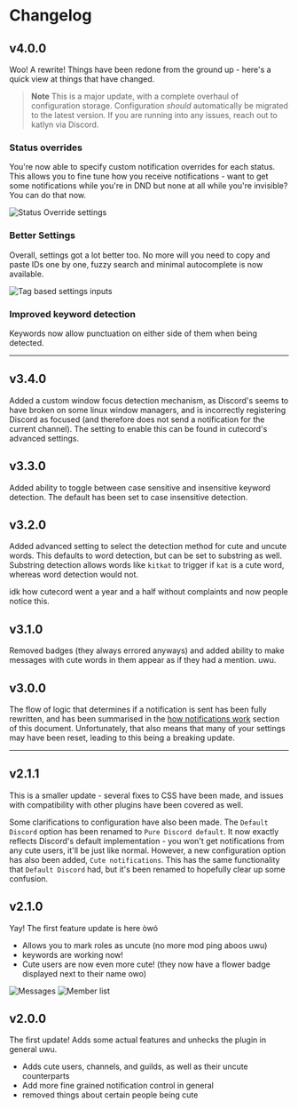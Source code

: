 # Changelog

## v4.0.0
Woo! A rewrite! Things have been redone from the ground up - here's a quick
view at things that have changed.

> **Note**
> This is a major update, with a complete overhaul of configuration storage.
> Configuration *should* automatically be migrated to the latest version. If you
> are running into any issues, reach out to katlyn via Discord.

### Status overrides
You're now able to specify custom notification overrides for each status. This
allows you to fine tune how you receive notifications - want to get some
notifications while you're in DND but none at all while you're invisible? You
can do that now.

![Status Override settings](https://cdn.discordapp.com/attachments/398575198573428737/996335285812080650/unknown.png)

### Better Settings
Overall, settings got a lot better too. No more will you need to copy and paste
IDs one by one, fuzzy search and minimal autocomplete is now available.

![Tag based settings inputs](https://cdn.discordapp.com/attachments/398575198573428737/996336131933220884/unknown.png)

### Improved keyword detection
Keywords now allow punctuation on either side of them when being detected.

---

## v3.4.0
Added a custom window focus detection mechanism, as Discord's seems to have
broken on some linux window managers, and is incorrectly registering Discord as
focused (and therefore does not send a notification for the current channel).
The setting to enable this can be found in cutecord's advanced settings.

## v3.3.0
Added ability to toggle between case sensitive and insensitive keyword
detection. The default has been set to case insensitive detection.

## v3.2.0
Added advanced setting to select the detection method for cute and uncute words.
This defaults to word detection, but can be set to substring as well. Substring
detection allows words like `kitkat` to trigger if `kat` is a cute word, whereas
word detection would not.

idk how cutecord went a year and a half without complaints and now people notice
this.

## v3.1.0
Removed badges (they always errored anyways) and added ability to make messages
with cute words in them appear as if they had a mention. uwu.

## v3.0.0
The flow of logic that determines if a notification is sent has been fully
rewritten, and has been summarised in the
[how notifications work](#how-cutecord-works) section of this document.
Unfortunately, that also means that many of your settings may have been reset,
leading to this being a breaking update.

---

## v2.1.1
This is a smaller update - several fixes to CSS have been made, and issues
with compatibility with other plugins have been covered as well.

Some clarifications to configuration have also been made. The `Default
Discord` option has been renamed to `Pure Discord
default`. It now exactly reflects Discord's default implementation -
you won't get notifications from any cute users, it'll be just like normal.
However, a new configuration option has also been added, `Cute
notifications`. This has the same functionality that `Default
Discord` had, but it's been renamed to hopefully clear up some
confusion.

## v2.1.0
Yay! The first feature update is here òwó
- Allows you to mark roles as uncute (no more mod ping aboos uwu)
- keywords are working now!
- Cute users are now even more cute! (they now have a flower badge displayed
next to their name owo)

![Messages](https://i.imgur.com/LVf21qm.png)
![Member list](https://i.imgur.com/o6g5qsP.png)

## v2.0.0
The first update! Adds some actual features and unhecks the plugin in general
uwu.
- Adds cute users, channels, and guilds, as well as their uncute counterparts
- Add more fine grained notification control in general
- removed things about certain people being cute
